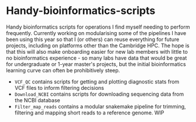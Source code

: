 # Handy-bioinformatics-scripts
Handy bioinformatics scripts for operations I find myself needing to perform frequently. Currently working on modularising some of the pipelines I have been using this year so that I (or others) can reuse everything for future projects, including on platforms other than the Cambridge HPC. The hope is that this will also make onboarding easier for new lab members with little to no bioinformatics experience - so many labs have data that would be great for undergraduate or 1-year master's projects, but the initial bioinformatics learning curve can often be prohibitively steep.

- `VCF_QC` contains scripts for getting and plotting diagnostic stats from VCF files to inform filtering decisions
- `Download_NCBI` contains scripts for downloading sequencing data from the NCBI database
- `Filter_map_reads` contains a modular snakemake pipeline for trimming, filtering and mapping short reads to a reference genome. WIP
